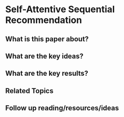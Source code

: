 # Self-Attentive Sequential Recommendation

## What is this paper about?
## What are the key ideas?
## What are the key results?

## Related Topics

## Follow up reading/resources/ideas

